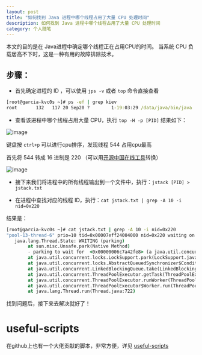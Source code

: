 ```yaml
---
layout: post
title: "如何找到 Java 进程中哪个线程占用了大量 CPU 处理时间"
description: 如何找到 Java 进程中哪个线程占用了大量 CPU 处理时间
category: 个人随笔
---
```




本文的目的是在 Java进程中确定哪个线程正在占用CPU的时间。
当系统 CPU 负载居高不下时，这是一种有用的故障排除技术。

## 步骤：

-  首先确定进程的 ID ，可以使用 `jps -v` 或者 `top` 命令直接查看

```cmd
[root@garcia-kvc0s ~]# ps -ef | grep kiev
root       132   117 20 Sep20 ?        1-19:03:29 /data/java/bin/java ...
```

- 查看该进程中哪个线程占用大量 CPU，执行 `top -H -p [PID]` 结果如下：

![image](https://jasperbalcony.github.io/images/essay/top线程.jpg)

键盘按 `ctrl+p` 可以进行cpu排序，发现线程 544 占用cpu最高

首先将 544 转成 16 进制是 220 （可以用[开源中国在线工具](http://tool.oschina.net/hexconvert)转换）

![image](https://jasperbalcony.github.io/images/essay/进制转换.jpg)

- 接下来我们将进程中的所有线程输出到一个文件中，执行：`jstack [PID] > jstack.txt`

- 在进程中查找对应的线程 ID，执行：`cat jstack.txt | grep -A 10 -i nid=0x220`

结果是：

```cmd
[root@garcia-kvc0s ~]# cat jstack.txt | grep -A 10 -i nid=0x220
"pool-13-thread-6" prio=10 tid=0x00007eff24004000 nid=0x220 waiting on condition [0x00007efdf2aaa000]
   java.lang.Thread.State: WAITING (parking)
        at sun.misc.Unsafe.park(Native Method)
        - parking to wait for  <0x00000006c7a42fe8> (a java.util.concurrent.locks.AbstractQueuedSynchronizer$ConditionObject)
        at java.util.concurrent.locks.LockSupport.park(LockSupport.java:186)
        at java.util.concurrent.locks.AbstractQueuedSynchronizer$ConditionObject.await(AbstractQueuedSynchronizer.java:2043)
        at java.util.concurrent.LinkedBlockingQueue.take(LinkedBlockingQueue.java:442)
        at java.util.concurrent.ThreadPoolExecutor.getTask(ThreadPoolExecutor.java:1068)
        at java.util.concurrent.ThreadPoolExecutor.runWorker(ThreadPoolExecutor.java:1130)
        at java.util.concurrent.ThreadPoolExecutor$Worker.run(ThreadPoolExecutor.java:615)
        at java.lang.Thread.run(Thread.java:722)
```

找到问题后，接下来去解决就好了！

# useful-scripts

在github上也有一个大佬贡献的脚本，非常方便，详见
[useful-scripts](https://github.com/oldratlee/useful-scripts/blob/master/docs/java.md#beer-show-busy-java-threadssh)
